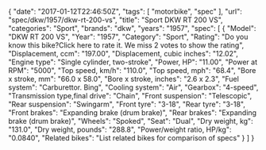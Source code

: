 {
    "date": "2017-01-12T22:46:50Z",
    "tags": [
        "motorbike",
        "spec"
    ],
    "url": "spec\/dkw\/1957\/dkw-rt-200-vs",
    "title": "Sport DKW RT 200 VS",
    "categories": "Sport",
    "brands": "dkw",
    "years": "1957",
    "spec": [
        {
            "Model": "DKW RT 200 VS",
            "Year": "1957",
            "Category": "Sport",
            "Rating": "Do you know this bike?Click here to rate it. We miss 2 votes to show the rating",
            "Displacement, ccm": "197.00",
            "Displacement, cubic inches": "12.02",
            "Engine type": "Single cylinder, two-stroke",
            "Power, HP": "11.00",
            "Power at RPM": "5000",
            "Top speed, km\/h": "110.0",
            "Top speed, mph": "68.4",
            "Bore x stroke, mm": "66.0 x 58.0",
            "Bore x stroke, inches": "2.6 x 2.3",
            "Fuel system": "Carburettor. Bing",
            "Cooling system": "Air",
            "Gearbox": "4-speed",
            "Transmission type,final drive": "Chain",
            "Front suspension": "Telescopic",
            "Rear suspension": "Swingarm",
            "Front tyre": "3-18",
            "Rear tyre": "3-18",
            "Front brakes": "Expanding brake (drum brake)",
            "Rear brakes": "Expanding brake (drum brake)",
            "Wheels": "Spoked",
            "Seat": "Dual",
            "Dry weight, kg": "131.0",
            "Dry weight, pounds": "288.8",
            "Power\/weight ratio, HP\/kg": "0.0840",
            "Related bikes": "List related bikes for comparison of specs"
        }
    ]
}